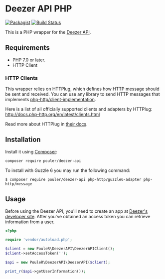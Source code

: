 # Deezer API PHP

[![Packagist](https://img.shields.io/packagist/v/pouler/deezer-api.svg)](https://packagist.org/packages/pouler/deezer-api)
[![Build Status](https://travis-ci.org/PouleR/deezer-api.svg?branch=master)](https://travis-ci.org/PouleR/deezer-api)

This is a PHP wrapper for the [Deezer API](https://developers.deezer.com/api/).

## Requirements
* PHP 7.0 or later.
* HTTP Client

### HTTP Clients
This wrapper relies on HTTPlug, which defines how HTTP message should be sent and received. You can use any library to send HTTP messages
that implements [php-http/client-implementation](https://packagist.org/providers/php-http/client-implementation).

Here is a list of all officially supported clients and adapters by HTTPlug: http://docs.php-http.org/en/latest/clients.html

Read more about HTTPlug in [their docs](http://docs.php-http.org/en/latest/httplug/users.html).

## Installation
Install it using [Composer](https://getcomposer.org/):

```sh
composer require pouler/deezer-api
```

To install with Guzzle 6 you may run the following command: 

```
$ composer require pouler/deezer-api php-http/guzzle6-adapter php-http/message
```

## Usage
Before using the Deezer API, you'll need to create an app at [Deezer's developer site](https://developers.deezer.com/api/).
After you've obtained an access token you can retrieve information from a user.

```php
<?php

require 'vendor/autoload.php';

$client = new PouleR\DeezerAPI\DeezerAPIClient();
$client->setAccessToken('');

$api = new PouleR\DeezerAPI\DeezerAPI($client);

print_r($api->getUserInformation());
```
